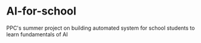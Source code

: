 # AI-for-school
PPC's summer project on building automated system for school students to learn fundamentals of AI
